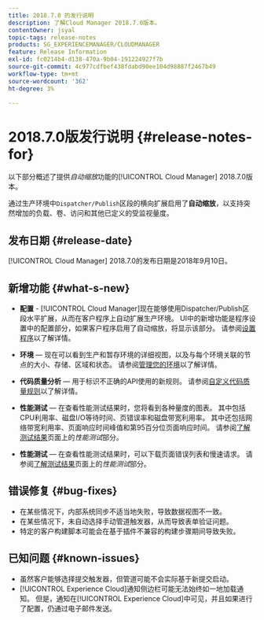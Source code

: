 ```yaml
---
title: 2018.7.0 的发行说明
description: 了解Cloud Manager 2018.7.0版本。
contentOwner: jsyal
topic-tags: release-notes
products: SG_EXPERIENCEMANAGER/CLOUDMANAGER
feature: Release Information
exl-id: fc0214b4-d138-470a-9b04-191224927f7b
source-git-commit: 4c977cdfbef438fdabd90ee104d98887f2467b49
workflow-type: tm+mt
source-wordcount: '362'
ht-degree: 3%

---
```


# 2018.7.0版发行说明 {#release-notes-for}

以下部分概述了提供&#x200B;*自动缩放*&#x200B;功能的[!UICONTROL Cloud Manager] 2018.7.0版本。

通过生产环境中`Dispatcher/Publish`区段的横向扩展启用了&#x200B;**自动缩放**，以支持突然增加的负载、卷、访问和其他已定义的受监视量度。

## 发布日期 {#release-date}

[!UICONTROL Cloud Manager] 2018.7.0的发布日期是2018年9月10日。

## 新增功能 {#what-s-new}

* **配置** - [!UICONTROL Cloud Manager]现在能够使用Dispatcher/Publish区段水平扩展，从而在客户程序上自动扩展生产环境。 UI中的新增功能是程序设置中的配置部分，如果客户程序启用了自动缩放，将显示该部分。 请参阅[设置程序](/help/getting-started/program-setup.md)以了解详情。

* **环境** — 现在可以看到生产和暂存环境的详细视图，以及与每个环境关联的节点的大小、存储、区域和状态。 请参阅[管理您的环境](/help/using/managing-environments.md)以了解详情。

* **代码质量分析** — 用于标识不正确的API使用的新规则。 请参阅[自定义代码质量规则](/help/using/custom-code-quality-rules.md)以了解详情。

* **性能测试** — 在查看性能测试结果时，您将看到各种量度的图表。 其中包括CPU利用率、磁盘I/O等待时间、页错误率和磁盘带宽利用率。 其中还包括网络带宽利用率、页面响应时间峰值和第95百分位页面响应时间。 请参阅[了解测试结果](/help/using/code-quality-testing.md)页面上的&#x200B;*性能测试*&#x200B;部分。

* **性能测试** — 在查看性能测试结果时，可以下载页面错误列表和慢速请求。 请参阅[了解测试结果](/help/using/code-quality-testing.md)页面上的&#x200B;*性能测试*&#x200B;部分。

## 错误修复 {#bug-fixes}

* 在某些情况下，内部系统同步不适当地失败，导致数据视图不一致。
* 在某些情况下，未自动选择手动管道触发器，从而导致表单验证问题。
* 特定的客户构建脚本可能会在基于插件不兼容的构建步骤期间导致失败。

## 已知问题 {#known-issues}

* 虽然客户能够选择提交触发器，但管道可能不会实际基于新提交启动。
* [!UICONTROL Experience Cloud]通知侧边栏可能无法始终如一地加载通知。 但是，通知在[!UICONTROL Experience Cloud]中可见，并且如果进行了配置，仍通过电子邮件发送。
